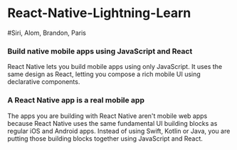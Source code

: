# React-Native-Lightning-Learn

#Siri, Alom, Brandon, Paris

### Build native mobile apps using JavaScript and React

React Native lets you build mobile apps using only JavaScript. It uses the same design as React, letting you compose a rich mobile UI using declarative components.

### A React Native app is a real mobile app

The apps you are building with React Native aren't mobile web apps because React Native uses the same fundamental UI building blocks as regular iOS and Android apps. Instead of using Swift, Kotlin or Java, you are putting those building blocks together using JavaScript and React.

